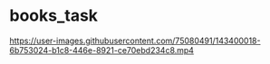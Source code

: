 # books_task




https://user-images.githubusercontent.com/75080491/143400018-6b753024-b1c8-446e-8921-ce70ebd234c8.mp4

